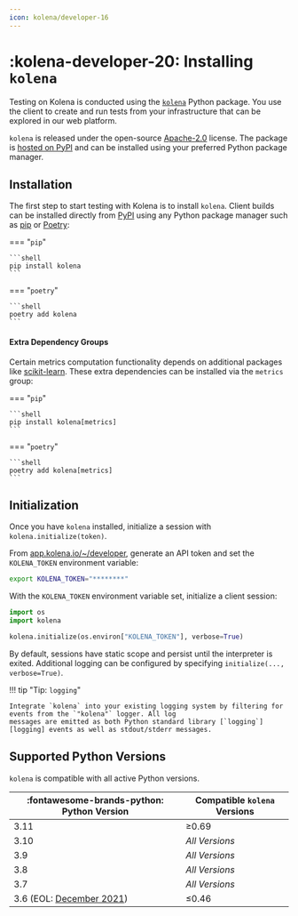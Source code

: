 ```yaml
---
icon: kolena/developer-16
---
```


# :kolena-developer-20: Installing `kolena`

Testing on Kolena is conducted using the [`kolena`](https://github.com/kolenaIO/kolena) Python package. You use the
client to create and run tests from your infrastructure that can be explored in our web platform.

`kolena` is released under the open-source [Apache-2.0](https://www.apache.org/licenses/LICENSE-2.0)
license. The package is [hosted on PyPI](https://pypi.org/project/kolena/) and can be installed using your
preferred Python package manager.

## Installation

The first step to start testing with Kolena is to install `kolena`. Client builds can be installed directly from
[PyPI](https://pypi.org/project/kolena/) using any Python package manager such as [pip](https://pypi.org/project/pip/)
or [Poetry](https://python-poetry.org/):

=== "`pip`"

    ```shell
    pip install kolena
    ```

=== "`poetry`"

    ```shell
    poetry add kolena
    ```

#### Extra Dependency Groups

Certain metrics computation functionality depends on additional packages like
[scikit-learn](https://scikit-learn.org/stable/). These extra dependencies can be installed via the `metrics` group:

=== "`pip`"

    ```shell
    pip install kolena[metrics]
    ```

=== "`poetry`"

    ```shell
    poetry add kolena[metrics]
    ```

## Initialization

Once you have `kolena` installed, initialize a session with `kolena.initialize(token)`.

From [app.kolena.io/~/developer](https://app.kolena.io/redirect/developer), generate an API token and set the
`KOLENA_TOKEN` environment variable:

```bash
export KOLENA_TOKEN="********"
```

With the `KOLENA_TOKEN` environment variable set, initialize a client session:

```python
import os
import kolena

kolena.initialize(os.environ["KOLENA_TOKEN"], verbose=True)
```

By default, sessions have static scope and persist until the interpreter is exited.
Additional logging can be configured by specifying `initialize(..., verbose=True)`.

!!! tip "Tip: `logging`"

    Integrate `kolena` into your existing logging system by filtering for events from the `"kolena"` logger. All log
    messages are emitted as both Python standard library [`logging`][logging] events as well as stdout/stderr messages.

## Supported Python Versions

`kolena` is compatible with all active Python versions.

| :fontawesome-brands-python: Python Version                        | Compatible `kolena` Versions |
| ----------------------------------------------------------------- | ---------------------------- |
| 3.11                                                              | ≥0.69                        |
| 3.10                                                              | _All Versions_               |
| 3.9                                                               | _All Versions_               |
| 3.8                                                               | _All Versions_               |
| 3.7                                                               | _All Versions_               |
| 3.6 (EOL: [December 2021](https://devguide.python.org/versions/)) | ≤0.46                        |
